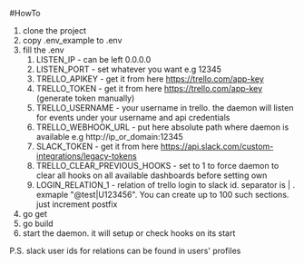 #HowTo

1. clone the project
2. copy .env_example to .env
3. fill the .env 
   1. LISTEN_IP - can be left 0.0.0.0
   2. LISTEN_PORT - set whatever you want e.g 12345
   3. TRELLO_APIKEY - get it from here https://trello.com/app-key
   4. TRELLO_TOKEN - get it from here https://trello.com/app-key (generate token manually)
   5. TRELLO_USERNAME - your username in trello. the daemon will listen for events under your username and api credentials
   6. TRELLO_WEBHOOK_URL - put here absolute path where daemon is available e.g http://ip_or_domain:12345
   7. SLACK_TOKEN - get it from here https://api.slack.com/custom-integrations/legacy-tokens
   8. TRELLO_CLEAR_PREVIOUS_HOOKS - set to 1 to force daemon to clear all hooks on all available dashboards before setting own
   9. LOGIN_RELATION_1 - relation of trello login to slack id. separator is | . exmaple "@test|U123456". You can create up to 100 such sections. just increment postfix
4. go get  
5. go build
6. start the daemon. it will setup or check hooks on its start

P.S. slack user ids for relations can be found in users' profiles
